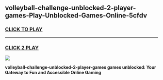 
## volleyball-challenge-unblocked-2-player-games-Play-Unblocked-Games-Online-5cfdv
<h3>
<a href="https://premium76.site?title=volleyball-challenge-unblocked-2-player-games&ref=25A">CLICK TO PLAY</a></h3>
<hr>

<h3>
<a href="https://premium76.site?title=volleyball-challenge-unblocked-2-player-games&ref=25A">CLICK 2 PLAY</a>
  
</h3>

<a href="https://premium76.site?title=volleyball-challenge-unblocked-2-player-games&ref=25A"><img src="https://clearcache.store/games.png"></a>


**volleyball-challenge-unblocked-2-player-games games unblocked: Your Gateway to Fun and Accessible Online Gaming**
